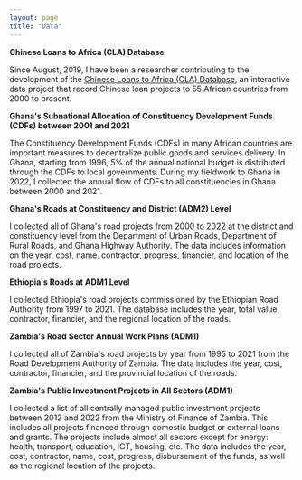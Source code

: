 ```yaml
---
layout: page
title: "Data"
--- 
```


**Chinese Loans to Africa (CLA) Database**<br/>

Since August, 2019, I have been a researcher contributing to the development of the [Chinese Loans to Africa (CLA) Database](https://chinaafricaloandata.bu.edu/), an interactive data project that record Chinese loan projects to 55 African countries from 2000 to present.

**Ghana's Subnational Allocation of Constituency Development Funds (CDFs) between 2001 and 2021**<br/>

The Constituency Development Funds (CDFs) in many African countries are important measures to decentralize public goods and services delivery. In Ghana, starting from 1996, 5% of the annual national budget is distributed through the CDFs to local governments. During my fieldwork to Ghana in 2022, I collected the annual flow of CDFs to all constituencies in Ghana between 2000 and 2021.

**Ghana's Roads at Constituency and District (ADM2) Level**<br/>

I collected all of Ghana's road projects from 2000 to 2022 at the district and constituency level from the Department of Urban Roads, Department of Rural Roads, and Ghana Highway Authority. The data includes information on the year, cost, name, contractor, progress, financier, and location of the road projects.

**Ethiopia's Roads at ADM1 Level**<br/>

I collected Ethiopia's road projects commissioned by the Ethiopian Road Authority from 1997 to 2021. The database includes the year, total value, contractor, financier, and the regional location of the roads.

**Zambia's Road Sector Annual Work Plans (ADM1)**<br/>

I collected all of Zambia's road projects by year from 1995 to 2021 from the Road Development Authority of Zambia. The data includes the year, cost, contractor, financier, and the provincial location of the roads.

**Zambia's Public Investment Projects in All Sectors (ADM1)**<br/>

I collected a list of all centrally managed public investment projects between 2012 and 2022 from the Ministry of Finance of Zambia. This includes all projects financed through domestic budget or external loans and grants. The projects include almost all sectors except for energy: health, transport, education, ICT, housing, etc. The data includes the year, cost, contractor, name, cost, progress, disbursement of the funds, as well as the regional location of the projects.
